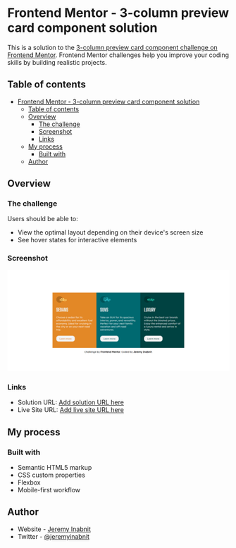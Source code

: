 # Frontend Mentor - 3-column preview card component solution

This is a solution to the [3-column preview card component challenge on Frontend Mentor](https://www.frontendmentor.io/challenges/3column-preview-card-component-pH92eAR2-). Frontend Mentor challenges help you improve your coding skills by building realistic projects. 

## Table of contents

- [Frontend Mentor - 3-column preview card component solution](#frontend-mentor---3-column-preview-card-component-solution)
  - [Table of contents](#table-of-contents)
  - [Overview](#overview)
    - [The challenge](#the-challenge)
    - [Screenshot](#screenshot)
    - [Links](#links)
  - [My process](#my-process)
    - [Built with](#built-with)
  - [Author](#author)


## Overview

### The challenge

Users should be able to:

- View the optimal layout depending on their device's screen size
- See hover states for interactive elements

### Screenshot

![](./images/3-column%20preview%20card%20component%20-%20screenshot.png)


### Links

- Solution URL: [Add solution URL here](https://github.com/jrinabnit/3-column-preview-card-component)
- Live Site URL: [Add live site URL here](https://jrinabnit.github.io/3-column-preview-card-component/)

## My process

### Built with

- Semantic HTML5 markup
- CSS custom properties
- Flexbox
- Mobile-first workflow


## Author

- Website - [Jeremy Inabnit](https://www.jeremyinabnit.com)
- Twitter - [@jeremyinabnit](https://www.twitter.com/jeremyinabnit)